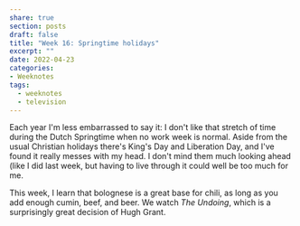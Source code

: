 ```yaml
---
share: true
section: posts
draft: false
title: "Week 16: Springtime holidays"
excerpt: ""
date: 2022-04-23
categories:
- Weeknotes
tags:
  - weeknotes
  - television
---
```



Each year I'm less embarrassed to say it: I don't like that stretch of time during the Dutch Springtime when no work week is normal. Aside from the usual Christian holidays there's King's Day and Liberation Day, and I've found it really messes with my head. I don't mind them much looking ahead (like I did last week, but having to live through it could well be too much for me. 

This week, I learn that bolognese is a great base for chili, as long as you add enough cumin, beef, and beer. We watch _The Undoing_, which is a surprisingly great decision of Hugh Grant. 
 